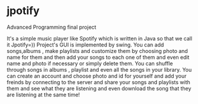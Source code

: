 # jpotify
Advanced Programming final project

It's a simple music player like Spotify which is written in Java so that we call it Jpotify=)) 
Project's GUI is implemented by swing. You can add songs,albums , make playlists and customize them by choosing photo and name for them and then add your songs to each one of them and even edit name and photo if necessary or simply delete them. You can shuffle through songs in albums , playlist and even all the songs in your library. You can create an account and choose photo and id for yourself and add your freinds by connecting to the server and share your songs and playlists with them and see what they are listening and even download the song that they are listening at the same time!
